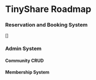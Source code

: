 # TinyShare Roadmap

### Reservation and Booking System

[]

### Admin System

#### Community CRUD

#### Membership System

###
